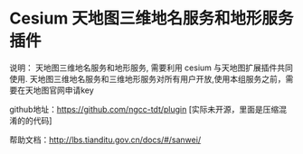 # Cesium 天地图三维地名服务和地形服务插件

说明： 天地图三维地名服务和地形服务, 需要利用 cesium 与天地图扩展插件共同使用.
    天地图三维地名服务和三维地形服务对所有用户开放,使用本组服务之前，需要在天地图官网申请key


github地址：https://github.com/ngcc-tdt/plugin  [实际未开源，里面是压缩混淆的的代码]

帮助文档：http://lbs.tianditu.gov.cn/docs/#/sanwei/



 
